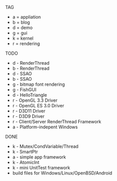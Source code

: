 TAG
 * a = appliation
 * b = blog
 * d = demo
 * g = gui
 * k = kernel
 * r = rendering

TODO
 * d - RenderThread
 * b - RenderThread
 * d - SSAO
 * b - SSAO
 * g - bitmap font rendering
 * g - FishGUI
 * d - HelloTriangle
 * r - OpenGL 3.3 Driver
 * r - OpenGL ES 3.0 Driver
 * r - D3D11 Driver
 * r - D3D9 Driver
 * r - Client/Server RenderThread Framework
 * a - Platform-indepent Windows
 
DONE
 * k - Mutex/CondVariable/Thread
 * k - SmartPtr
 * a - simple app framework
 * k - AtomicInt
 * k - mini UnitTest framework
 * build files for Windows/Linux/OpenBSD/Android
